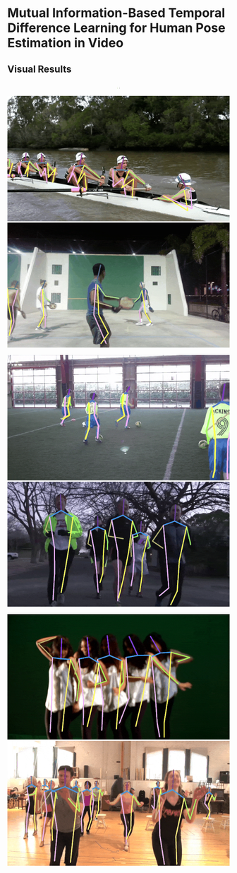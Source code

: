 # Mutual Information-Based Temporal Difference Learning for Human Pose Estimation in Video

## Visual Results

<p align='center'>
<img src="docs/reshape3.gif" alt="result" style="zoom:0.01%;" />
<img src="docs/reshape4.gif" alt="result" style="zoom:0.01%;" />
</p>

<p align='center'>
<img src="docs/reshape5.gif" alt="result" style="zoom:100%;" />
<img src="docs/reshape6.gif" alt="result" style="zoom:100%;" /> 
</p>

<p align='center'>
<img src="docs/reshape7.gif" alt="result" style="zoom:100%;" />
<img src="docs/reshape8.gif" alt="result" style="zoom:100%;" />
</p>

<p align='center'>
<img src="docs/reshape9.gif" alt="result" style="zoom:100%;" /> 
<img src="docs/reshape11.gif" alt="result" style="zoom:100%;" />
</p>

